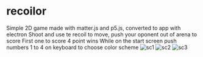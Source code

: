 # recoilor
Simple 2D game made with matter.js and p5.js, converted to app with electron
Shoot and use te recoil to move, push your oponent out of arena to score
First one to score 4 point wins
While on the start screen push numbers 1 to 4 on keyboard to choose color scheme
![sc1](https://github.com/gwrpng/recoilor/assets/73105965/033a258e-19ad-4d60-9fbf-a4c846a5b1f2)
![sc2](https://github.com/gwrpng/recoilor/assets/73105965/402a8397-b44d-4553-966b-2d1d3dffd10c)
![sc3](https://github.com/gwrpng/recoilor/assets/73105965/4f2aa2e7-d250-4915-b34a-d457a9ca7304)

